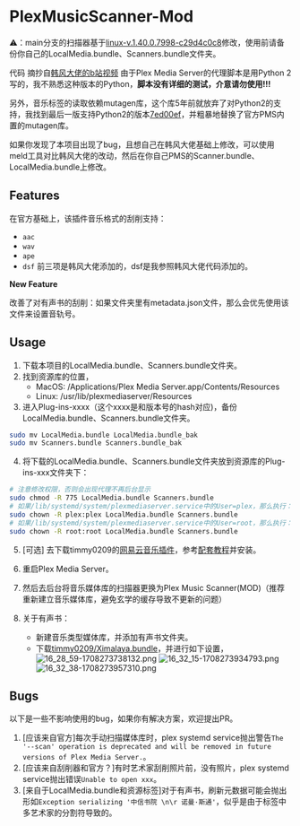 # PlexMusicScanner-Mod

⚠️：main分支的扫描器基于[linux-v.1.40.0.7998-c29d4c0c8](https://github.com/zfhxi/PlexMusicScanner-Mod/tree/linux-v.1.40.0.7998-c29d4c0c8)修改，使用前请备份你自己的LocalMedia.bundle、Scanners.bundle文件夹。

代码 摘抄自[韩风大佬的b站视频](https://www.bilibili.com/video/BV1qr4y1S7KL/?vd_source=c4ce73eabed370236ad7d8ab6079980c)
由于Plex Media Server的代理脚本是用Python 2写的，我不熟悉这种版本的Python，**脚本没有详细的测试，介意请勿使用!!!**

另外，音乐标签的读取依赖mutagen库，这个库5年前就放弃了对Python2的支持，我找到最后一版支持Python2的版本[7ed00ef](https://github.com/quodlibet/mutagen/blob/7ed00ef44614555d917d42bcd597d32040e40dab)，并粗暴地替换了官方PMS内置的mutagen库。

如果你发现了本项目出现了bug，且想自己在韩风大佬基础上修改，可以使用meld工具对比韩风大佬的改动，然后在你自己PMS的Scanner.bundle、LocalMedia.bundle上修改。

## Features

在官方基础上，该插件音乐格式的刮削支持：
* `aac`
* `wav`
* `ape`
* `dsf`
前三项是韩风大佬添加的，dsf是我参照韩风大佬代码添加的。

**New Feature**

改善了对有声书的刮削：如果文件夹里有metadata.json文件，那么会优先使用该文件来设置音轨号。


## Usage
1. 下载本项目的LocalMedia.bundle、Scanners.bundle文件夹。
2. 找到资源库的位置，
    * MacOS: /Applications/Plex Media Server.app/Contents/Resources
    * Linux: /usr/lib/plexmediaserver/Resources
3. 进入Plug-ins-xxxx（这个xxxx是和版本号的hash对应)，备份LocalMedia.bundle、Scanners.bundle文件夹。
```bash
sudo mv LocalMedia.bundle LocalMedia.bundle_bak
sudo mv Scanners.bundle Scanners.bundle_bak
```
4. 将下载的LocalMedia.bundle、Scanners.bundle文件夹放到资源库的Plug-ins-xxx文件夹下：
```bash
# 注意修改权限，否则会出现代理不再后台显示
sudo chmod -R 775 LocalMedia.bundle Scanners.bundle
# 如果/lib/systemd/system/plexmediaserver.service中的User=plex，那么执行：
sudo chown -R plex:plex LocalMedia.bundle Scanners.bundle
# 如果/lib/systemd/system/plexmediaserver.service中的User=root，那么执行：
sudo chown -R root:root LocalMedia.bundle Scanners.bundle
```
5. [可选] 去下载timmy0209的[网易云音乐插件](https://github.com/timmy0209/WangYiYun.bundle)，参考[配套教程](https://zhuanlan.zhihu.com/p/218120206)并安装。
6. 重启Plex Media Server。
7. 然后去后台将音乐媒体库的扫描器更换为Plex Music Scanner(MOD)（推荐重新建立音乐媒体库，避免玄学的缓存导致不更新的问题）

8. 关于有声书：
    * 新建音乐类型媒体库，并添加有声书文件夹。
    * 下载[timmy0209/Ximalaya.bundle](https://github.com/timmy0209/Ximalaya.bundle)，并进行如下设置，![16_28_59-1708273738132.png](https://img.idzc.top/picgoimg/2024/02/18/16_28_59-1708273738132.png)
    ![16_32_15-1708273934793.png](https://img.idzc.top/picgoimg/2024/02/18/16_32_15-1708273934793.png)
    ![16_32_38-1708273957310.png](https://img.idzc.top/picgoimg/2024/02/18/16_32_38-1708273957310.png)

## Bugs
以下是一些不影响使用的bug，如果你有解决方案，欢迎提出PR。
1. [应该来自官方]每次手动扫描媒体库时，plex systemd service抛出警告`The '--scan' operation is deprecated and will be removed in future versions of Plex Media Server.`。
2. [应该来自刮削器和官方？]有时艺术家刮削照片前，没有照片，plex systemd service抛出错误`Unable to open xxx`。
3. [来自于LocalMedia.bundle和资源标签]对于有声书，刷新元数据可能会抛出形如`Exception serializing '中信书院 \n\r 诺曼·斯通'`，似乎是由于标签中多艺术家的分割符导致的。